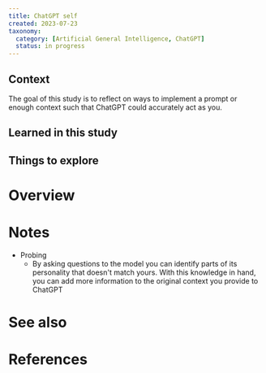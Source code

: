 ```yaml
---
title: ChatGPT self
created: 2023-07-23
taxonomy:
  category: [Artificial General Intelligence, ChatGPT]
  status: in progress
---
```


## Context
The goal of this study is to reflect on ways to implement a prompt or enough context such that ChatGPT could accurately act as you.

## Learned in this study

## Things to explore

# Overview

# Notes
* Probing
	* By asking questions to the model you can identify parts of its personality that doesn't match yours. With this knowledge in hand, you can add more information to the original context you provide to ChatGPT

# See also

# References

